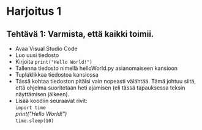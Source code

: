 # Harjoitus 1

## Tehtävä 1: Varmista, että kaikki toimii.
- Avaa Visual Studio Code
- Luo uusi tiedosto
- Kirjoita `print("Hello World!")`
- Tallenna tiedosto nimellä helloWorld.py asianomaiseen kansioon
- Tuplaklikkaa tiedostoa kansiossa
- Tässä kohtaa tiedoston pitäisi vain nopeasti välähtää. Tämä johtuu siitä, että ohjelma suoritetaan heti ajamisen (eli tässä tapauksessa teksin näyttämisen jälkeen).
- Lisää koodiin seuraavat rivit:  
`import time`  
*print("Hello World!")*  
`time.sleep(10)`  
